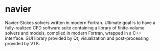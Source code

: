 # navier
Navier-Stokes solvers written in modern Fortran. Ultimate goal is to have a fully-realized CFD software suite containing a library of finite-volume solvers and models, compiled in modern Fortran, wrapped in a C++ interface. GUI library provided by Qt, visualization and post-processing provided by VTK.
